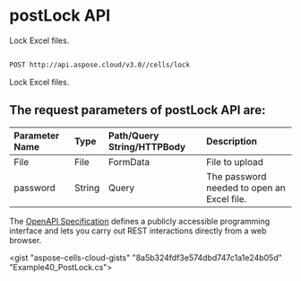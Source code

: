 # **postLock API**

Lock Excel files. 

```bash

POST http://api.aspose.cloud/v3.0//cells/lock

```
Lock Excel files.

## The request parameters of **postLock** API are: 

| Parameter Name | Type | Path/Query String/HTTPBody | Description | 
| :- | :- | :- |:- | 
|File|File|FormData|File to upload|
|password|String|Query|The password needed to open an Excel file.|


The [OpenAPI Specification](https://reference.aspose.cloud/cells/#/ProtectionController/PostLock) defines a publicly accessible programming interface and lets you carry out REST interactions directly from a web browser.

<gist "aspose-cells-cloud-gists" "8a5b324fdf3e574dbd747c1a1e24b05d" "Example40_PostLock.cs">

